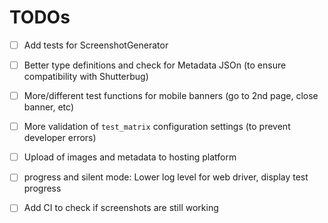 # TODOs
- [ ] Add tests for ScreenshotGenerator
- [ ] Better type definitions and check for Metadata JSOn (to ensure compatibility with Shutterbug)
- [ ] More/different test functions for mobile banners (go to 2nd page, close banner, etc)
- [ ] More validation of `test_matrix` configuration settings (to prevent
	  developer errors)
- [ ] Upload of images and metadata to hosting platform
- [ ] progress and silent mode: Lower log level for web driver, display test progress
- [ ] Add CI to check if screenshots are still working

